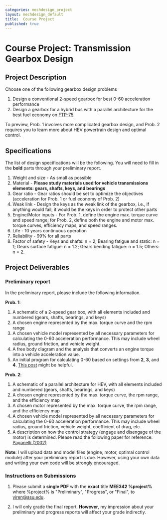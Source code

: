 ```yaml
---
categories: mechdesign_project
layout: mechdesign_default
title:  Course Project
published: true
---
```

# Course Project: Transmission Gearbox Design

## Project Description

Choose one of the following gearbox design problems

1. Design a conventional 2-speed gearbox for best 0-60 acceleration performance
2. Design a gearbox for a hybrid bus with a parallel architecture for the best fuel economy on [FTP-75](https://en.wikipedia.org/wiki/FTP-75).

To preview, Prob. 1 involves more complicated gearbox design, and Prob. 2 requires you to learn 
more about HEV powertrain design and optimal control.

## Specifications

The list of design specifications will be the following. 
You will need to fill in the **bold** parts through your preliminary report.

1. Weight and size - As small as possible
2. Material - **Please study materials used for vehicle transmissions elements: gears, shafts, keys, and bearings**
3. Gear ratio - Gear ratios should be set to optimize the objectives (acceleration for Prob. 1 or fuel economy of Prob. 2)
5. Weak link - Design the keys as the weak link of the gearbox, i.e., if anything would fail, it would be the keys in order to protect other parts
6. Engine/Motor inputs - For Prob. 1, define the engine max. torque curve and speed range; for Prob. 2, 
define both the engine and motor max. torque curves, efficiency maps, and speed ranges.
7. Life - 10 years continuous operation
8. Reliability - 99% for all parts
9. Factor of safety - Keys and shafts: n = 2; Bearing fatigue and static: n = 1; 
Gears surface fatigue: n = 1.2; Gears bending fatigue: n = 1.5; Others: n = 2.

## Project Deliverables

### Preliminary report
In the preliminary report, please include the following information.

**Prob. 1**:

1. A schematic of a 2-speed gear box, with all elements included and numbered 
(gears, shafts, bearings, and keys)
2. A chosen engine represented by the max. torque curve and the rpm range
3. A chosen vehicle model represented by all necessary parameters for calculating the 0-60 acceleration performance.
This may include wheel radius, ground friction, and vehicle weight.
4. A free body diagram and the analysis that converts an engine torque into a vehicle acceleration value.
5. An initial program for calculating 0-60 based on settings from **2**, **3**, and **4**. 
[This post](https://www.roadandtrack.com/car-culture/videos/a31053/heres-when-to-shift-gears-for-the-fastest-acceleration/) might be helpful.

**Prob. 2**:

1. A schematic of a parallel architecture for HEV, with all elements included and numbered 
(gears, shafts, bearings, and keys)
2. A chosen engine represented by the max. torque curve, the rpm range, and the efficiency map
3. A chosen motor represented by the max. torque curve, the rpm range, and the efficiency map
4. A chosen vehicle model represented by all necessary parameters for calculating the 0-60 acceleration performance.
This may include wheel radius, ground friction, vehicle weight, coefficient of drag, etc.
5. A description on how the control strategy (engage and disengage of the motor) is determined. Please read the 
following paper for reference: [Paganelli (2002)](https://www.researchgate.net/profile/Sebastien_Delprat/publication/3948100_Equivalent_consumption_minimization_strategy_for_parallel_hybrid_powertrains/links/0c960537dc3cb4f012000000/Equivalent-consumption-minimization-strategy-for-parallel-hybrid-powertrains.pdf)

**Note**: I will upload data and model files (engine, motor, optimal control module) 
after your preliminary report is due.
However, using your own data and writing your own code will be strongly encouraged. 

### Instructions on Submissions

1. Please submit a **single PDF** with the **exact** title **MEE342 %project%** where %project% is "Preliminary", "Progress",
or "Final", to yiren@asu.edu.

2. I will only grade the final report. **However**, my impression about your preliminary and progress reports will affect
 your grade indirectly.



 